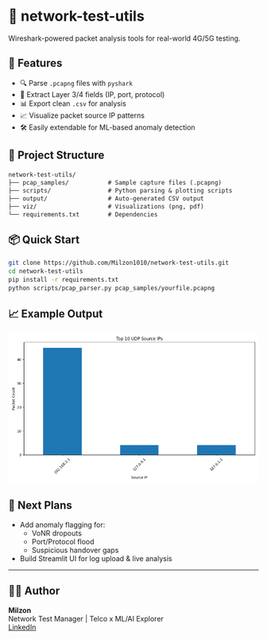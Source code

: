 # 🧪 network-test-utils

Wireshark-powered packet analysis tools for real-world 4G/5G testing.

## 🚀 Features
- 🔍 Parse `.pcapng` files with `pyshark`
- 🧹 Extract Layer 3/4 fields (IP, port, protocol)
- 📊 Export clean `.csv` for analysis
- 📈 Visualize packet source IP patterns
- 🛠️ Easily extendable for ML-based anomaly detection

## 📂 Project Structure
```
network-test-utils/
├── pcap_samples/           # Sample capture files (.pcapng)
├── scripts/                # Python parsing & plotting scripts
├── output/                 # Auto-generated CSV output
├── viz/                    # Visualizations (png, pdf)
└── requirements.txt        # Dependencies
```

## 📦 Quick Start

```bash
git clone https://github.com/Milzon1010/network-test-utils.git
cd network-test-utils
pip install -r requirements.txt
python scripts/pcap_parser.py pcap_samples/yourfile.pcapng
```

## 📈 Example Output
![Top 10 UDP Source IPs](viz/top_udp_sources.png)

## 🧠 Next Plans
- Add anomaly flagging for:
  - VoNR dropouts
  - Port/Protocol flood
  - Suspicious handover gaps
- Build Streamlit UI for log upload & live analysis

---

## 👨‍💻 Author
**Milzon**  
Network Test Manager | Telco x ML/AI Explorer  
[LinkedIn](https://www.linkedin.com/in/milzon)
